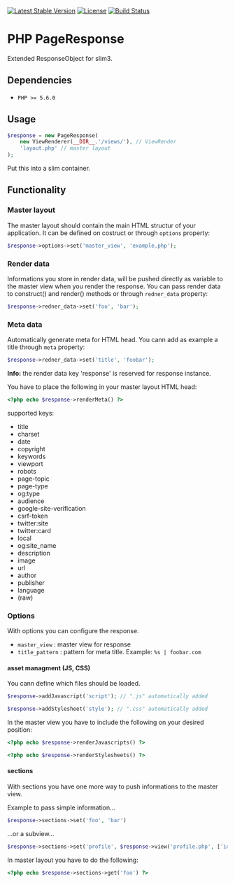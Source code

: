 [![Latest Stable Version](https://poser.pugx.org/dtkahl/page-response/v/stable)](https://packagist.org/packages/dtkahl/page-response)
[![License](https://poser.pugx.org/dtkahl/page-response/license)](https://packagist.org/packages/dtkahl/page-response)
[![Build Status](https://travis-ci.org/dtkahl/page-response.svg?branch=master)](https://travis-ci.org/dtkahl/page-response)

# PHP PageResponse

Extended ResponseObject for slim3.


## Dependencies

* `PHP >= 5.6.0`

## Usage

```php
$response = new PageResponse(
    new ViewRenderer(__DIR__.'/views/'), // ViewRender
    'layout.php' // master layout
);
```
Put this into a slim container.


## Functionality

### Master layout
The master layout should contain the main HTML structur of your application.
It can be defined on costruct or through `options` property:

```php
$response->options->set('master_view', 'example.php');
```

### Render data
Informations you store in render data, will be pushed directly as variable to the master view when you render the response.
You can pass render data to construct() and render() methods or through `redner_data` property:

```php
$response->redner_data->set('foo', 'bar');
```

### Meta data
Automatically generate meta for HTML head. You cann add as example a title through `meta` property:

```php
$response->redner_data->set('title', 'foobar');
```

**Info:** the render data key 'response' is reserved for response instance.

You have to place the following in your master layout HTML head:

```php
<?php echo $response->renderMeta() ?>
```

supported keys:
* title
* charset
* date
* copyright
* keywords
* viewport
* robots
* page-topic
* page-type
* og:type
* audience
* google-site-verification
* csrf-token
* twitter:site
* twitter:card
* local
* og:site_name
* description
* image
* url
* author
* publisher
* language
* (raw)

### Options
With options you can configure the response. 
* `master_view` : master view for response
* `title_pattern` : pattern for meta title. Example: `%s | foobar.com` 

#### asset managment (JS, CSS)
You cann define which files should be loaded.

```php
$response->addJavascript('script'); // ".js" automatically added
```

```php
$response->addStylesheet('style'); // ".css" automatically added
```

In the master view you have to include the following on your desired position:

```php
<?php echo $response->renderJavascripts() ?>
```

```php
<?php echo $response->renderStylesheets() ?>
```

#### sections
With sections you have one more way to push informations to the master view.

Example to pass simple information...

```php
$response->sections->set('foo', 'bar')
```

...or a subview...

```php
$response->sections->set('profile', $response->view('profile.php', ['id' => 4]))
```

In master layout you have to do the following:

```php
<?php echo $response->sections->get('foo') ?>
```
